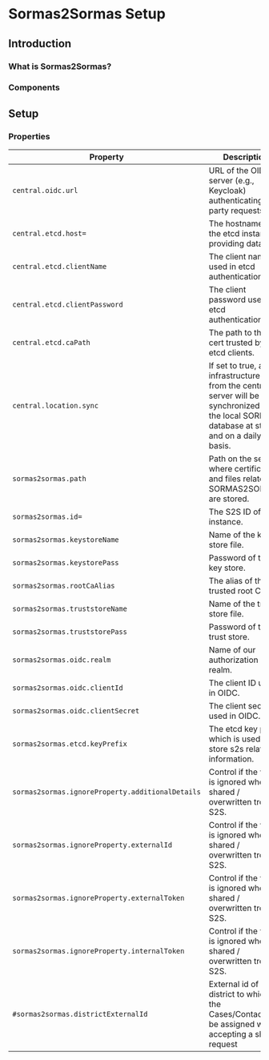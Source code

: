 # Sormas2Sormas Setup

## Introduction

### What is Sormas2Sormas?

### Components

## Setup

### Properties

| Property                                         | Description                                                                                                                                          |
|--------------------------------------------------|------------------------------------------------------------------------------------------------------------------------------------------------------|
| `central.oidc.url`                               | URL of the OIDC server (e.g., Keycloak) authenticating 3rd party requests.                                                                           |
| `central.etcd.host=`                             | The hostname of the etcd instance providing data.                                                                                                    |
| `central.etcd.clientName`                        | The client name used in etcd authentication.                                                                                                         |
| `central.etcd.clientPassword`                    | The client password used in etcd authentication.                                                                                                     |
| `central.etcd.caPath`                            | The path to the CA cert trusted by etcd clients.                                                                                                     |
| `central.location.sync`                          | If set to true, all infrastructure data from the central server will be synchronized into the local SORMAS database at startup and on a daily basis. |
| `sormas2sormas.path`                             | Path on the server where certificates and files related to SORMAS2SORMAS are stored.                                                                 |
| `sormas2sormas.id=`                              | The S2S ID of this instance.                                                                                                                         |
| `sormas2sormas.keystoreName`                     | Name of the key store file.                                                                                                                          |
| `sormas2sormas.keystorePass`                     | Password of the key store.                                                                                                                           |
| `sormas2sormas.rootCaAlias`                      | The alias of the trusted root CA.                                                                                                                    |
| `sormas2sormas.truststoreName`                   | Name of the trust store file.                                                                                                                        |
| `sormas2sormas.truststorePass`                   | Password of the trust store.                                                                                                                         |
| `sormas2sormas.oidc.realm`                       | Name of our authorization realm.                                                                                                                     |
| `sormas2sormas.oidc.clientId`                    | The client ID used in OIDC.                                                                                                                          |
| `sormas2sormas.oidc.clientSecret`                | The client secret used in OIDC.                                                                                                                      |
| `sormas2sormas.etcd.keyPrefix`                   | The etcd key prefix which is used to store s2s related information.                                                                                  |
| `sormas2sormas.ignoreProperty.additionalDetails` | Control if the value is ignored when shared / overwritten trough S2S.                                                                                |
| `sormas2sormas.ignoreProperty.externalId`        | Control if the value is ignored when shared / overwritten trough S2S.                                                                                |
| `sormas2sormas.ignoreProperty.externalToken`     | Control if the value is ignored when shared / overwritten trough S2S.                                                                                |
| `sormas2sormas.ignoreProperty.internalToken`     | Control if the value is ignored when shared / overwritten trough S2S.                                                                                |
| `#sormas2sormas.districtExternalId`              | External id of the district to which the Cases/Contacts to be assigned when accepting a share request                                                |


